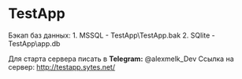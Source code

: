 # TestApp

  Бэкап баз данных:
    1. MSSQL - TestApp\TestApp.bak
    2. SQlite - TestApp\app.db
    
Для старта сервера писать в **Telegram:** @alexmelk_Dev
Ссылка на сервер: <http://testapp.sytes.net/>
